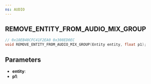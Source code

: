 ```yaml
---
ns: AUDIO
---
```

## REMOVE_ENTITY_FROM_AUDIO_MIX_GROUP

```c
// 0x18EB48CFC41F2EA0 0x308ED0EC
void REMOVE_ENTITY_FROM_AUDIO_MIX_GROUP(Entity entity, float p1);
```

## Parameters
* **entity**:
* **p1**:
